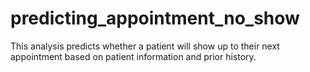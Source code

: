 # predicting_appointment_no_show
This analysis predicts whether a patient will show up to their next appointment based on patient information and prior history. 
